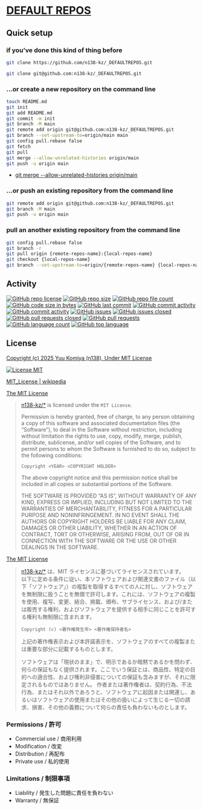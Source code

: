 # [DEFAULT REPOS](https://github.com/n138-kz/_DEFAULTREPOS)

## Quick setup

### if you’ve done this kind of thing before

```sh
git clone https://github.com/n138-kz/_DEFAULTREPOS.git
```

```sh
git clone git@github.com:n138-kz/_DEFAULTREPOS.git
```

### …or create a new repository on the command line

```sh
touch README.md
git init
git add README.md
git commit -m init
git branch -M main
git remote add origin git@github.com:n138-kz/_DEFAULTREPOS.git
git branch --set-upstream-to=origin/main main
git config pull.rebase false
git fetch
git pull
git merge --allow-unrelated-histories origin/main
git push -u origin main
```

- [git merge --allow-unrelated-histories origin/main](https://qiita.com/mei28/items/85bc881ac1f26332ac15)

### …or push an existing repository from the command line

```sh
git remote add origin git@github.com:n138-kz/_DEFAULTREPOS.git
git branch -M main
git push -u origin main
```

### pull an another existing repository from the command line

```sh
git config pull.rebase false
git branch -r
git pull origin {remote-repos-name}:{local-repos-name}
git checkout {local-repos-name}
git branch --set-upstream-to=origin/{remote-repos-name} {local-repos-name}
```

## Activity

[![GitHub repo license](https://img.shields.io/github/license/n138-kz/_DEFAULTREPOS)](/LICENSE)
[![GitHub repo size](https://img.shields.io/github/repo-size/n138-kz/_DEFAULTREPOS)](/../../)
[![GitHub repo file count](https://img.shields.io/github/directory-file-count/n138-kz/_DEFAULTREPOS)](/../../)
[![GitHub code size in bytes](https://img.shields.io/github/languages/code-size/n138-kz/_DEFAULTREPOS)](/../../)
[![GitHub last commit](https://img.shields.io/github/last-commit/n138-kz/_DEFAULTREPOS)](/../../commits)
[![GitHub commit activity](https://img.shields.io/github/commit-activity/w/n138-kz/_DEFAULTREPOS)](/../../commits)
[![GitHub commit activity](https://img.shields.io/github/commit-activity/t/n138-kz/_DEFAULTREPOS)](/../../commits)
[![GitHub issues](https://img.shields.io/github/issues/n138-kz/_DEFAULTREPOS)](/../../issues)
[![GitHub issues closed](https://img.shields.io/github/issues-closed/n138-kz/_DEFAULTREPOS)](/../../issues)
[![GitHub pull requests closed](https://img.shields.io/github/issues-pr-closed/n138-kz/_DEFAULTREPOS)](/../../pulls)
[![GitHub pull requests](https://img.shields.io/github/issues-pr/n138-kz/_DEFAULTREPOS)](/../../pulls)
[![GitHub language count](https://img.shields.io/github/languages/count/n138-kz/_DEFAULTREPOS)](/../../)
[![GitHub top language](https://img.shields.io/github/languages/top/n138-kz/_DEFAULTREPOS)](/../../)

## License

[Copyright (c) 2025 Yuu Komiya (n138), Under MIT License](LICENSE)  

<p align="center">
  
  [![License MIT](https://upload.wikimedia.org/wikipedia/commons/0/0c/MIT_logo.svg)](LICENSE)
</p>

[MIT_License | wikipedia](https://ja.wikipedia.org/wiki/MIT_License)

[The MIT License](https://opensource.org/license/mit/)
> [n138-kz/*](./) is licensed under the `MIT License`.  
>
> Permission is hereby granted, free of charge, to any person obtaining a copy of this software and associated documentation files (the “Software”), to deal in the Software without restriction, including without limitation the rights to use, copy, modify, merge, publish, distribute, sublicense, and/or sell copies of the Software, and to permit persons to whom the Software is furnished to do so, subject to the following conditions:
>
> `Copyright <YEAR> <COPYRIGHT HOLDER>`
> 
> The above copyright notice and this permission notice shall be included in all copies or substantial portions of the Software.
> 
> THE SOFTWARE IS PROVIDED “AS IS”, WITHOUT WARRANTY OF ANY KIND, EXPRESS OR IMPLIED, INCLUDING BUT NOT LIMITED TO THE WARRANTIES OF MERCHANTABILITY, FITNESS FOR A PARTICULAR PURPOSE AND NONINFRINGEMENT. IN NO EVENT SHALL THE AUTHORS OR COPYRIGHT HOLDERS BE LIABLE FOR ANY CLAIM, DAMAGES OR OTHER LIABILITY, WHETHER IN AN ACTION OF CONTRACT, TORT OR OTHERWISE, ARISING FROM, OUT OF OR IN CONNECTION WITH THE SOFTWARE OR THE USE OR OTHER DEALINGS IN THE SOFTWARE.

[The MIT License](https://opensource.org/license/mit/)
> [n138-kz/*](./) は、MIT ライセンスに基づいてライセンスされています。  
> 以下に定める条件に従い、本ソフトウェアおよび関連文書のファイル（以下「ソフトウェア」）の複製を取得するすべての人に対し、ソフトウェアを無制限に扱うことを無償で許可します。これには、ソフトウェアの複製を使用、複写、変更、結合、掲載、頒布、サブライセンス、および/または販売する権利、およびソフトウェアを提供する相手に同じことを許可する権利も無制限に含まれます。  
>
> `Copyright (c) <著作権発生年> <著作権保持者名>`
> 
> 上記の著作権表示および本許諾表示を、ソフトウェアのすべての複製または重要な部分に記載するものとします。
>
> ソフトウェアは「現状のまま」で、明示であるか暗黙であるかを問わず、何らの保証もなく提供されます。ここでいう保証とは、商品性、特定の目的への適合性、および権利非侵害についての保証も含みますが、それに限定されるものではありません。
> 作者または著作権者は、契約行為、不法行為、またはそれ以外であろうと、ソフトウェアに起因または関連し、あるいはソフトウェアの使用またはその他の扱いによって生じる一切の請求、損害、その他の義務について何らの責任も負わないものとします。

### Permissions / 許可
- Commercial use / 商用利用
- Modification / 改変
- Distribution / 再配布
- Private use / 私的使用 

### Limitations / 制限事項
- Liability / 発生した問題に責任を負わない
- Warranty / 無保証

